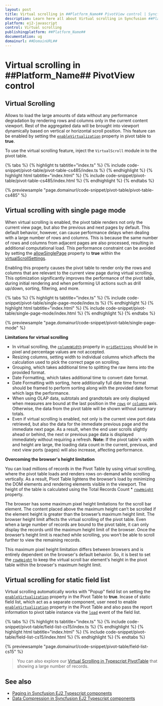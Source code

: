 ```yaml
---
layout: post
title: Virtual scrolling in ##Platform_Name## PivotView control | Syncfusion
description: Learn here all about Virtual scrolling in Syncfusion ##Platform_Name## PivotView control of Syncfusion Essential JS 2 and more.
platform: ej2-javascript
control: Virtual scrolling 
publishingplatform: ##Platform_Name##
documentation: ug
domainurl: ##DomainURL##
---
```


<!-- markdownlint-disable MD036 -->

# Virtual scrolling in ##Platform_Name## PivotView control

## Virtual Scrolling

Allows to load the large amounts of data without any performance degradation by rendering rows and columns only in the current content viewport. Rest of the aggregated data will be brought into viewport dynamically based on vertical or horizontal scroll position. This feature can be enabled by setting the [`enableVirtualization`](https://ej2.syncfusion.com/documentation/api/pivotview/#enablevirtualization) property in pivot table to **true**.

To use the virtual scrolling feature, inject the `VirtualScroll` module in to the pivot table.

{% tabs %}
{% highlight ts tabtitle="index.ts" %}
{% include code-snippet/pivot-table/pivot-table-cs485/index.ts %}
{% endhighlight %}
{% highlight html tabtitle="index.html" %}
{% include code-snippet/pivot-table/pivot-table-cs485/index.html %}
{% endhighlight %}
{% endtabs %}
          
{% previewsample "page.domainurl/code-snippet/pivot-table/pivot-table-cs485" %}

## Virtual scrolling with single page mode

When virtual scrolling is enabled, the pivot table renders not only the current view page, but also the previous and next pages by default. This default behavior, however, can cause performance delays when dealing with a large number of rows and columns. This is because the same number of rows and columns from adjacent pages are also processed, resulting in additional computational load. This performance constraint can be avoided by setting the [allowSinglePage](https://ej2.syncfusion.com/documentation/api/pivotview/virtualScrollSettings/#allowSinglePage) property to **true** within the [virtualScrollSettings](https://ej2.syncfusion.com/documentation/api/pivotview/virtualScrollSettings/).

Enabling this property causes the pivot table to render only the rows and columns that are relevant to the current view page during virtual scrolling. This optimization significantly improves the performance of the pivot table, during initial rendering and when performing UI actions such as drill up/down, sorting, filtering, and more.

{% tabs %}
{% highlight ts tabtitle="index.ts" %}
{% include code-snippet/pivot-table/single-page-mode/index.ts %}
{% endhighlight %}
{% highlight html tabtitle="index.html" %}
{% include code-snippet/pivot-table/single-page-mode/index.html %}
{% endhighlight %}
{% endtabs %}
          
{% previewsample "page.domainurl/code-snippet/pivot-table/single-page-mode" %}

**Limitations for virtual scrolling**

* In virtual scrolling, the [`columnWidth`](https://ej2.syncfusion.com/documentation/api/pivotview/gridSettings/#columnwidth) property in [`gridSettings`](https://ej2.syncfusion.com/documentation/api/pivotview/gridSettings/) should be in pixel and percentage values are not accepted.
* Resizing columns, setting width to individual columns which affects the calculation used to pick the correct page on scrolling.
* Grouping, which takes additional time to splitting the raw items into the provided format.
* Date Formatting, which takes additional time to convert date format.
* Date Formatting with sorting, here additionally full date time format should be framed to perform sorting along with the provided date format which lags the performance.
* When using OLAP data, subtotals and grandtotals are only displayed when measures are bound at the last position in the [`rows`](https://ej2.syncfusion.com/documentation/api/pivotview/dataSourceSettings/#rows) or [`columns`](https://ej2.syncfusion.com/documentation/api/pivotview/dataSourceSettings/#columns) axis. Otherwise, the data from the pivot table will be shown without summary totals.
* Even if virtual scrolling is enabled, not only is the current view port data retrieved, but also the data for the immediate previous page and the immediate next page. As a result, when the end user scrolls slightly ahead or behind, the next or previous page data is displayed immediately without requiring a refresh. **Note:** If the pivot table's width and height are large, the loading data count in the current, previous, and next view ports (pages) will also increase, affecting performance.

**Overcoming the browser's height limitation**

You can load millions of records in the Pivot Table by using virtual scrolling, where the pivot table loads and renders rows on-demand while scrolling vertically. As a result, Pivot Table lightens the browser’s load by minimizing the DOM elements and rendering elements visible in the viewport. The height of the table is calculated using the Total Records Count * [`rowHeight`](https://ej2.syncfusion.com/documentation/api/pivotview/gridSettings/#rowheight) property.

The browser has some maximum pixel height limitations for the scroll bar element. The content placed above the maximum height can’t be scrolled if the element height is greater than the browser’s maximum height limit. The browser height limit affects the virtual scrolling of the pivot table. Even when a large number of records are bound to the pivot table, it can only display the records until the maximum height limit of the browser. Once the browser’s height limit is reached while scrolling, you won’t be able to scroll further to view the remaining records.

This maximum pixel height limitation differs between browsers and is entirely dependent on the browser's default behavior. So, it is best to set the [`rowHeight`](https://ej2.syncfusion.com/documentation/api/pivotview/gridSettings/#rowheight) to keep the virtual scroll bar element's height in the pivot table within the browser's maximum height limit.

## Virtual scrolling for static field list

Virtual scrolling automatically works with "Popup" field list on setting the [`enableVirtualization`](https://ej2.syncfusion.com/documentation/api/pivotview/#enablevirtualization) property in the Pivot Table to **true**. Incase of static field list, which act as a separate component, user need to enable [`enableVirtualization`](https://ej2.syncfusion.com/documentation/api/pivotview/#enablevirtualization) property in the Pivot Table and also pass the report information to pivot table instance via the [`load`](https://ej2.syncfusion.com/documentation/api/pivotview/#load) event of the field list.

{% tabs %}
{% highlight ts tabtitle="index.ts" %}
{% include code-snippet/pivot-table/field-list-cs15/index.ts %}
{% endhighlight %}
{% highlight html tabtitle="index.html" %}
{% include code-snippet/pivot-table/field-list-cs15/index.html %}
{% endhighlight %}
{% endtabs %}
          
{% previewsample "page.domainurl/code-snippet/pivot-table/field-list-cs15" %}

> You can also explore our [Virtual Scrolling in Typescript PivotTable](https://ej2.syncfusion.com/demos/#/material/pivot-table/virtual-scrolling.html) that showing a large number of records.

## See also

* [Paging in Syncfusion EJ2 Typescript components](./paging)
* [Data Compression in Syncfusion EJ2 Typescript components](./data-compression)